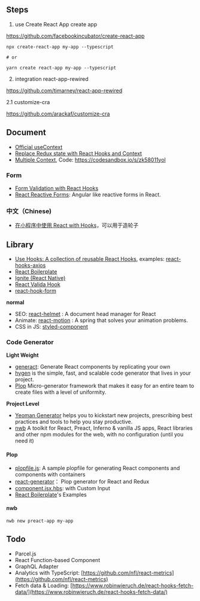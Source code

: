
## Steps

1. use Create React App create app

https://github.com/facebookincubator/create-react-app

```
npx create-react-app my-app --typescript

# or

yarn create react-app my-app --typescript
```


2. integration react-app-rewired

https://github.com/timarney/react-app-rewired

2.1 customize-cra

https://github.com/arackaf/customize-cra

## Document

 - [Official useContext](https://zh-hans.reactjs.org/docs/hooks-reference.html#usecontext)
 - [Replace Redux state with React Hooks and Context](https://itnext.io/replace-redux-state-with-react-hooks-and-context-7906e0fd5521)
 - [Multiple Context](https://stackoverflow.com/questions/54119268/how-to-use-react-hooks-context-with-multiple-values-for-providers), Code: https://codesandbox.io/s/zk58011yol

### Form 

 - [Form Validation with React Hooks](https://itnext.io/form-validation-with-react-hooks-ab0dbba23b9f)
 - [React Reactive Forms](https://github.com/bietkul/react-reactive-form#readme): Angular like reactive forms in React. 

### 中文（Chinese)

 - [在小程序中使用 React with Hooks](https://github.com/remaxjs/remax/issues/1)，可以用于造轮子

## Library

 - [Use Hooks: A collection of reusable React Hooks](https://github.com/use-hooks), examples: [react-hooks-axios](https://github.com/use-hooks/react-hooks-axios)
 - [React Boilerplate](https://github.com/react-boilerplate/react-boilerplate)
 - [Ignite (React Native)](https://github.com/infinitered/ignite)
 - [React Valida Hook](https://github.com/highercomve/react-valida-hook) 
 - [react-hook-form](https://github.com/react-hook-form/react-hook-form)
 
**normal**

 - SEO: [react-helmet](https://github.com/nfl/react-helmet) : A document head manager for React
 - Animate: [react-motion](https://github.com/chenglou/react-motion) : A spring that solves your animation problems.
 - CSS in JS: [styled-component](https://github.com/styled-components/styled-components)
 

### Code Generator

**Light Weight**

 - [generact](https://github.com/diegohaz/generact): Generate React components by replicating your own
 - [hygen](https://github.com/jondot/hygen) is the simple, fast, and scalable code generator that lives in your project.
 - [Plop](https://github.com/amwmedia/plop) Micro-generator framework that makes it easy for an entire team to create files with a level of uniformity. 

**Project Level**

 - [Yeoman Generator](https://yeoman.io) helps you to kickstart new projects, prescribing best practices and tools to help you stay productive.
 - [nwb](https://github.com/insin/nwb) A toolkit for React, Preact, Inferno & vanilla JS apps, React libraries and other npm modules for the web, with no configuration (until you need it)

#### Plop

 - [plopfile.js](https://gist.github.com/kitze/cb042d76b3195b78283c6250418ec338): A sample plopfile for generating React components and components with containers
 - [react-generator](https://github.com/bernabe9/react-generator)： Plop generator for React and Redux
 - [component.jsx.hbs](https://gist.github.com/idan/7a9448d8fee22189b808): with Custom Input
 - [React Boilerplate](https://github.com/react-boilerplate/react-boilerplate/tree/master/internals/generators)'s Examples

#### nwb

```
nwb new preact-app my-app
```                                                                  

## Todo

 - Parcel.js
 - React Function-based Component
 - GraphQL Adapter 
 - Analytics with TypeScript: [https://github.com/nfl/react-metrics](https://github.com/nfl/react-metrics)
 - Fetch data & Loading: [https://www.robinwieruch.de/react-hooks-fetch-data/](https://www.robinwieruch.de/react-hooks-fetch-data/)
